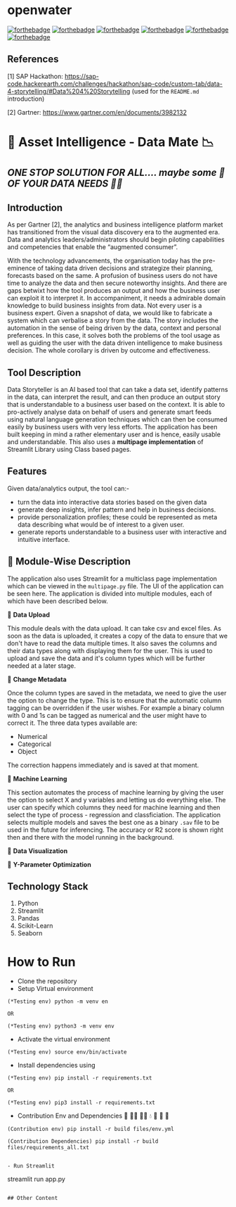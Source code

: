 # openwater
 
<!-- Add logo -->
<!--  ![App Logo](https://i.stack.imgur.com/ARgpq.jpg) -->

[![forthebadge](https://forthebadge.com/images/badges/built-by-hipsters.svg)](https://forthebadge.com)
[![forthebadge](https://forthebadge.com/images/badges/60-percent-of-the-time-works-every-time.svg)](https://forthebadge.com)
[![forthebadge](https://forthebadge.com/images/badges/made-with-python.svg)](https://forthebadge.com)
[![forthebadge](https://forthebadge.com/images/badges/powered-by-black-magic.svg)](https://forthebadge.com)
[![forthebadge](https://forthebadge.com/images/badges/powered-by-water.svg)](https://forthebadge.com)
[![forthebadge](https://forthebadge.com/images/badges/pretty-risque.svg)](https://forthebadge.com)

## References

[1] SAP Hackathon: <https://sap-code.hackerearth.com/challenges/hackathon/sap-code/custom-tab/data-4-storytelling/#Data%204%20Storytelling> (used for the `README.md` introduction)

[2] Gartner: <https://www.gartner.com/en/documents/3982132>

# 📱 Asset Intelligence - Data Mate 📉

## *ONE STOP SOLUTION FOR ALL.... maybe some 🤣 OF YOUR DATA NEEDS 🐱‍👤*

## Introduction

As per Gartner [2], the analytics and business intelligence platform market has transitioned from the visual data discovery era to the augmented era. Data and analytics leaders/administrators should begin piloting capabilities and competencies that enable the “augmented consumer”.

With the technology advancements, the organisation today has the pre-eminence of taking data driven decisions and strategize their planning, forecasts based on the same. A profusion of business users do not have time to analyze the data and then secure noteworthy insights. And there are gaps betwixt how the tool produces an output and how the business user can exploit it to interpret it. In accompaniment, it needs a admirable domain knowledge to build business insights from data. Not every user is a business expert. Given a snapshot of data, we would like to fabricate a system which can verbalise a story from the data. The story includes the automation in the sense of being driven by the data, context and personal preferences. In this case, it solves both the problems of the tool usage as well as guiding the user with the data driven intelligence to make business decision. The whole corollary is driven by outcome and effectiveness.

## Tool Description

Data Storyteller is an AI based tool that can take a data set, identify patterns in the data, can interpret the result, and can then produce an output story that is understandable to a business user based on the context. It is able to pro-actively analyse data on behalf of users and generate smart feeds using natural language generation techniques which can then be consumed easily by business users with very less efforts. The application has been built keeping in mind a rather elementary user and is hence, easily usable and understandable. This also uses a **multipage implementation** of Streamlit Library using Class based pages.

## Features

Given data/analytics output, the tool can:-

- turn the data into interactive data stories based on the given data
- generate deep insights, infer pattern and help in business decisions.
- provide personalization profiles; these could be represented as meta data describing what would be of interest to a given user.
- generate reports understandable to a business user with interactive and intuitive interface.

## 📝 Module-Wise Description

The application also uses Streamlit for a multiclass page implementation which can be viewed in the `multipage.py` file. The UI of the application can be seen here. The application is divided into multiple modules, each of which have been described below.

📌 **Data Upload**

This module deals with the data upload. It can take csv and excel files. As soon as the data is uploaded, it creates a copy of the data to ensure that we don't have to read the data multiple times. It also saves the columns and their data types along with displaying them for the user. This is used to upload and save the data and it's column types which will be further needed at a later stage.

📌 **Change Metadata**

Once the column types are saved in the metadata, we need to give the user the option to change the type. This is to ensure that the automatic column tagging can be overridden if the user wishes. For example a binary column with 0 and 1s can be tagged as numerical and the user might have to correct it. The three data types available are:

- Numerical
- Categorical
- Object

The correction happens immediately and is saved at that moment.

📌 **Machine Learning**

This section automates the process of machine learning by giving the user the option to select X and y variables and letting us do everything else. The user can specify which columns they need for machine learning and then select the type of process - regression and classficiation. The application selects multiple models and saves the best one as a binary `.sav` file to be used in the future for inferencing. The accuracy or R2 score is shown right then and there with the model running in the background.  

📌 **Data Visualization**

📌 **Y-Parameter Optimization**

## Technology Stack

1. Python
2. Streamlit
3. Pandas
4. Scikit-Learn
5. Seaborn

# How to Run

- Clone the repository
- Setup Virtual environment

```
(*Testing env) python -m venv en

OR

(*Testing env) python3 -m venv env
```

- Activate the virtual environment

```
(*Testing env) source env/bin/activate
```

- Install dependencies using

```
(*Testing env) pip install -r requirements.txt

OR

(*Testing env) pip3 install -r requirements.txt
```

- Contribution Env and Dependencies 💫 🧙‍♀️ 🧙‍♂️ 💧 🤜 👊 🤛

```
(Contribution env) pip install -r build files/env.yml

(Contribution Dependencies) pip install -r build files/requirements_all.txt
```

```

- Run Streamlit

```

streamlit run app.py

```

## Other Content
